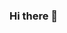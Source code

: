 ### Hi there 👋

<!--
**ggwnsghgg/ggwnsghgg** is a ✨ _special_ ✨ repository because its `README.md` (this file) appears on your GitHub profile.

[![ggwnsghgg's GitHub stats](https://github-readme-stats.vercel.app/api?username=anuraghazra)](https://github.com/ggwnsghgg/github-readme-stats)




Here are some ideas to get you started:

- 🔭 I’m currently working on ...
- 🌱 I’m currently learning ...
- 👯 I’m looking to collaborate on ...
- 🤔 I’m looking for help with ...
- 💬 Ask me about ...
- 📫 How to reach me: ...
- 😄 Pronouns: ...
- ⚡ Fun fact: ...
-->

